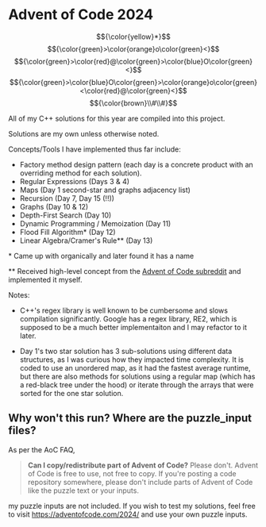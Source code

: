 # Advent of Code 2024
$${\color{yellow}*}$$
$${\color{green}>\color{orange}o\color{green}<}$$
$${\color{green}>\color{red}@\color{green}>\color{blue}O\color{green}<}$$
$${\color{green}>\color{blue}O\color{green}>\color{orange}o\color{green}<\color{red}@\color{green}<}$$
$${\color{brown}\\#\\#}$$

All of my C++ solutions for this year are compiled into this project.

Solutions are my own unless otherwise noted.

Concepts/Tools I have implemented thus far include:
- Factory method design pattern (each day is a concrete product with an overriding method for each solution).
- Regular Expressions (Days 3 & 4)
- Maps (Day 1 second-star and graphs adjacency list)
- Recursion (Day 7, Day 15 (!!))
- Graphs (Day 10 & 12)
- Depth-First Search (Day 10)
- Dynamic Programming / Memoization (Day 11)
- Flood Fill Algorithm* (Day 12)
- Linear Algebra/Cramer's Rule** (Day 13)

\* Came up with organically and later found it has a name

** Received high-level concept from the [Advent of Code subreddit](https://www.reddit.com/r/adventofcode/) and implemented it myself.

Notes:

- C++'s regex library is well known to be cumbersome and slows compilation significantly. Google has a regex library, RE2, which is supposed to be a much better implementaiton and I may refactor to it later.

- Day 1's two star solution has 3 sub-solutions using different data structures, as I was curious how they impacted time complexity. It is coded to use an unordered map, as it had the fastest average runtime, but there are also methods for solutions using a regular map (which has a red-black tree under the hood) or iterate through the arrays that were sorted for the one star solution.

## Why won't this run? Where are the puzzle_input files?

As per the AoC FAQ, 

>**Can I copy/redistribute part of Advent of Code?** Please don't. Advent of Code is free to use, not free to copy. If you're posting a code repository somewhere, please don't include parts of Advent of Code like the puzzle text or your inputs.

my puzzle inputs are not included. If you wish to test my solutions, feel free to visit https://adventofcode.com/2024/ and use your own puzzle inputs.
